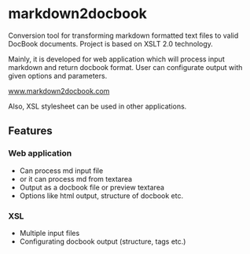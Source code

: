markdown2docbook
================

Conversion tool for transforming markdown formatted text files to valid DocBook documents. Project is based on XSLT 2.0 technology.

Mainly, it is developed for web application which will process input markdown and return docbook format. User can configurate output with given options and parameters.

www.markdown2docbook.com

Also, XSL stylesheet can be used in other applications.

Features
--------

### Web application ###
* Can process md input file
* or it can process md from textarea
* Output as a docbook file or preview textarea
* Options like html output, structure of docbook etc.

### XSL ###
* Multiple input files
* Configurating docbook output (structure, tags etc.)
